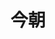 ---
title: 今朝
description: 今天早上
kana: けさ
pronunciation: kesa
tone: ②
type: 名词
pubDate: 2024-08-19 00:00:52
lessonIndex: 4
---